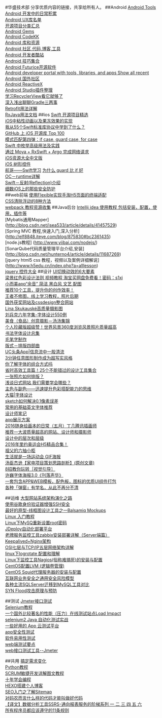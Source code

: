 #华盛技术部
分享优质内容的链接，共享给所有人。
##Android
[Android Tools](http://www.androiddevtools.cn/)  
[Android 开发中的日常积累](https://github.com/lizhangqu/CoreLink)  
[Android UX库名单](https://github.com/wasabeef/awesome-android-ui)  
[开源项目分类汇总](https://github.com/Trinea/android-open-project)  
[Android Gems](http://www.android-gems.com/category)  
[Android CodeKK](http://p.codekk.com/)  
[Android 库和资源](http://alamkanak.github.io/android-libraries-and-resources/)  
[Android 社区,代码,博客,工具](http://www.androiddevtools.cn/)  
[Android 开发者酷站](http://www.diycode.cc/sites)  
[Android 技巧集合](http://jaeger.itscoder.com/android/2016/02/14/android-studio-tips.html)  
[Android Futurice开源软件](http://futurice.github.io/)  
[Android developer portal with tools, libraries, and apps
Show all recent](http://android-arsenal.com/)  
[Android 国外社区](https://github.com/bignerdranch)  
[Android ReactiveX](http://reactivex.io/tutorials.html)  
[Android Studio插件整理](http://url.cn/28eHqTS)  
[学习RecyclerView看它就够了](https://github.com/CymChad/CymChad.github.io)  
[深入浅出聊聊Gradle三两事](http://crash.163.com/#news/!newsId=21)   
[Retrofit用法详解](http://duanyytop.github.io/2016/08/06/Retrofit%E7%94%A8%E6%B3%95%E8%AF%A6%E8%A7%A3/)  
[RxJava用法文档](https://mcxiaoke.gitbooks.io/rxdocs/content/operators/Sample.html)
##ios
[Swift 开源项目精选](https://github.com/ipader/SwiftGuide/blob/master/Featured.md)  
[iOS中粘性动画以及果冻效果的实现](http://www.cocoachina.com/ios/20150618/12171.html)  
[我从55个Swift标准库协议中学到了什么？](http://www.cocoachina.com/swift/20160107/14868.html)  
[GitHub 上 iOS 开源库 Top 100](http://ios.jobbole.com/84388/)  
[模式匹配第四弹：if case, guard case, for case](https://chengway.in/mo-shi-pi-pei-di-si-dan-if-case-guard-case-for-case/)   
[Swift 中枚举高级用法及实践](http://swift.gg/2015/11/20/advanced-practical-enum-examples/?utm_source=tuicool&utm_medium=referral)  
[通过 Moya + RxSwift + Argo 完成网络请求](http://www.cocoachina.com/ios/20160112/14864.html)  
[iOS资源大全中文版](https://github.com/jobbole/awesome-ios-cn)  
[iOS 树形控件](https://github.com/Augustyniak/RATreeView)  
[航哥——Swift学习](http://www.hangge.com/blog/cache/category_72_1.html) 
[为什么 guard 比 if 好](http://swift.gg/2015/08/06/swift-guard-better-than-if/)  
[OC－runtime详解](http://www.jianshu.com/p/46dd81402f63)  
[Swift－反射(Reflection)介绍](http://www.hangge.com/blog/cache/detail_976.html)  
[细数iOS上的那些安全防护](http://www.cnblogs.com/alisecurity/p/5803901.html)  
##web前端
[使用Flexible实现手淘H5页面的终端适配](http://www.w3cplus.com/mobile/lib-flexible-for-html5-layout.html)  
[CSS清除浮动的8种方法](http://www.webclks.com/archives/3618)  
[webpack 教程资源收集](https://github.com/kraaas/webpack-tutorial-collection)
##Java后台
[Intellij idea 使用教程 包括安装，配置，使用，插件等](http://wiki.jikexueyuan.com/project/intellij-idea-tutorial/)  
[Mybatis通用Mapper] (http://blog.csdn.net/isea533/article/details/41457529)  
[Spring MVC 教程,快速入门,深入分析] (http://elf8848.iteye.com/blog/875830#bc2361435)  
[node.js教程] (http://www.yiibai.com/nodejs/)  
[SonarQube代码质量管理平台介绍,安装] (http://blog.csdn.net/hunterno4/article/details/11687269)  
[jquery html5 css 教程，视频以及案例详细解说] (http://www.h5edu.cn/index.php?a=alllesson)  
[jquery 控件大全](http://www.jq22.com/)
##设计
[UI切换动效的6大要素](http://www.zcool.com.cn/article/ZNDE5NDg4.html)   
[梁景红色彩设计法则 视频教程 淘宝买网盘免费看！密码：s1xi ](http://pan.baidu.com/s/1skRWU8t)  
[小而美app“余音” 简洁 黑白风 文艺 配图](http://android.myapp.com/myapp/detail.htm?apkName=fm.wawa.mg)  
[推荐10个工具，提升你的创作效率！](http://www.ui.cn/detail/155472.html)  
[王者不修图，线上学习教程，照片后期](http://www.gogoup.com/course/GNjc=)  
[国外获奖网站及cssdesign整合网站](http://cssdesignawards.com/)  
[Lina Skukauskė高质量摄影图](https://www.behance.net/linaskukauske)  
[刘兵克六年字集-字体设计550例](http://www.zcool.com.cn/work/ZMTc2MjMzOTI=.html)  
[美食（食品）创意摄影－汤汤集锦](http://www.zcool.com.cn/u/1312331)   
[个人珍藏版超级赞！世界风景360度浏览风景照片质量超高](http://www.airpano.com/)  
[书法字体设计总集](http://1193431591.zcool.com.cn/)  
[毛笔字制作](http://www.zcool.com.cn/work/ZMzA3OTA3Ng==.html)  
[版式－排版四部曲](http://www.zcool.com.cn/article/ZNDI1NzUy.html?utm_source=gold_browser_extension)  
[UC头条App|信息流中一股清流](http://www.zcool.com.cn/work/ZMTc3MTc3NjQ=.html#)  
[3分钟任意图形制作成为超写实风格](http://www.zcool.com.cn/article/ZNDI1NzYw.html?utm_source=gold_browser_extension)  
[你了解字体的组合方式吗](http://www.zcool.com.cn/article/ZMTA5MjU2.html)  
[省时高效工具篇！25个不能错过的设计工具集合](http://www.uisdc.com/25-great-design-tools-collection#)  
[一张照片如何排版？](http://www.zcool.com.cn/article/ZMTExMDY4.html#)  
[浅谈日式网站 我们需要学会哪些？](http://www.zcool.com.cn/article/ZNDEyMjY0.html)  
[主色与副色——迅速提升色彩搭配能力的思维](http://www.zcool.com.cn/article/ZMTQwNTY0.html)  
[大猫|字体设计](http://www.zcool.com.cn/work/ZMTc3OTY4NDA=.html)  
[sketch如何解决0.1像素误差](https://www.zhihu.com/question/35256192)  
[常用的基础英文字体推荐](http://www.zcool.com.cn/article/ZMTc1NDc2.html#)  
[设计师笔记](https://zhuanlan.zhihu.com/p/22110742)  
[app展示方案](http://www.zcool.com.cn/work/ZMTc3NDcxNTY=.html)  
[2016随身绘画本的日常（五月）丁几腾讯插画师](http://www.zcool.com.cn/work/ZMTY5MzA3MTY=.html)  
[推荐一大波质量超高的网站、设计师和摄影师](http://www.uisdc.com/recommend-designers-websites-photographers)  
[设计中的层次和层级](http://www.zcool.com.cn/article/ZNDI4OTYw.html?utm_source=gold_browser_extension)  
[2016年里约奥运会H5精品合集！](http://www.zcool.com.cn/article/ZNDI4NTg4.html?utm_source=gold_browser_extension)  
[祖父的六抽小柜](https://www.amazon.cn/mn/detailApp?asin=B00HV9VGQ0&tag=baidhydrcn-23&hvadid=2852764316&hvdev=c&ref=pd_sl_9929hvwi0z_p)  
[生活就是一场运动会 GIF海报](http://www.digitaling.com/projects/18594.html)  
[汤臣杰逊【家电项目策划思路剖析】(原创文章) ](http://www.zcool.com.cn/article/ZNDI4NTY0.html?utm_source=gold_browser_extension)  
[8招教你玩转［视觉引导］ ](http://www.zcool.com.cn/article/ZNDI5NzQ4.html)  
[许巍字体海报3.0《刊落声华》 ](http://www.zcool.com.cn/work/ZMTc5NTM1ODA=.html)  
[一套包含APP&WEB模板，配色板，图标的优质UI组件打包](https://xituqu.com/337.html)  
[各种「弹窗」有学名，从此不再分不清](http://blog.kevin-li.com/post/design/ge-chong-dan-chuang-you-xue-ming-cong-ci-bu-zai-fen-bu-qing)  

##运维
[大型网站系统架构演化之路](https://github.com/HuaShengWed/ShareDocument/blob/master/res/大型网站系统架构演化之路.pdf)  
[使用谷歌身份验证器增强SSH安全](http://www.cnblogs.com/plan123/p/5579513.html)  
[最好的原型-线框图设计工具之一Balsamiq Mockups](https://balsamiq.com/products/mockups/)  
[Linux 入门教程](http://www.92csz.com/study/linux/)  
[Linux下MySQ重新设置root密码](http://jingyan.baidu.com/article/1709ad80a8caf14634c4f013.html)  
[JDeploy自动化部署平台](https://github.com/wucao/JDeploy)  
[老牌服务监控工具zabbix安装部署详解（Server端篇）](http://blog.chinaunix.net/uid-25266990-id-3380929.html)  
[Keepalived+Nginx架构](https://blog.linuxeye.com/447.html)  
[OSI七层与TCP/IP五层网络架构详解](http://www.2cto.com/net/201310/252965.html)  
[linux下logrotate 配置和理解](http://blog.chinaunix.net/uid-26425645-id-4847077.html)  
[Linux下监控工具Nagios(俗称难搞死)的安装与配置](http://www.cnblogs.com/mchina/archive/2013/02/20/2883404.html)  
[CentOS配置LVM (逻辑卷管理)](http://www.cnblogs.com/mchina/p/linux-centos-logical-volume-manager-lvm.html)  
[CentOS Squid代理服务器的安装与配置](http://www.cnblogs.com/mchina/p/centos-squid-proxy-server.html)  
[互联网业务安全之通用安全风险模型](http://www.cnblogs.com/alisecurity/p/5780648.html)  
[各种主流SQLServer迁移到MySQL工具对比](http://www.cnblogs.com/overblue/p/5796887.html)  
[SYN Flood攻击原理与预防](http://www.cnblogs.com/popduke/p/5823801.html)  

##测试
[Jmeter接口测试](http://www.spasvo.com/ceshi/open/kyxncsgj/Jmeter/201674142901.html)  
[Selenium教程](http://www.yiibai.com/selenium/selenium_webdriver.html)  
[一个国外比较著名的性能（压力）在线测试站点Load Impact](https://loadimpact.com/)  
[selenium2 Java 自动化测试实战](http://www.cnblogs.com/fnng/)  
[一些好用的 App 云测试平台](https://testerhome.com/topics/5485)  
[app安全性测试](https://testerhome.com/topics/3514)  
[软件易用性测试](http://www.spasvo.com/news/html/list_1_1.html)  
[web端测试要点](http://www.spasvo.com/news/html/2016725113826.html)  
[web接口测试工具--Jmeter](http://www.cnblogs.com/fnng/p/5827577.html)

##共用
[搞定需求变化](http://www.cocoachina.com/programmer/20160805/17301.html)  
[Python教程](http://www.liaoxuefeng.com/wiki/0014316089557264a6b348958f449949df42a6d3a2e542c000)  
[SCRUM敏捷开发详解图文教程](http://www.pptschool.com/1889.html)  
[十年学会编程](http://daiyuwen.freeshell.org/gb/misc/21-days-cn.html)  
[HEXO搭建个人博客](http://baixin.io/2015/08/HEXO%E6%90%AD%E5%BB%BA%E4%B8%AA%E4%BA%BA%E5%8D%9A%E5%AE%A2/)  
[SEO入门之了解Sitemap](http://www.cnblogs.com/lgh/archive/2009/02/11/seo.html)  
[对码农而言什么样的代码才能叫做好代码](http://www.cocoachina.com/programmer/20160819/17399.html)  
[【译文】数据分析工具SSRS-通向报表服务的阶梯系列  一  ](http://www.cnblogs.com/CareySon/archive/2012/02/27/2369511.html)[  二   ](http://www.cnblogs.com/CareySon/archive/2012/02/27/2370017.html)[  三  ](http://www.cnblogs.com/CareySon/archive/2012/02/28/2371316.html)[  四  ](http://www.cnblogs.com/CareySon/archive/2012/02/28/2372436.html)[  五  ](http://www.cnblogs.com/CareySon/archive/2012/02/29/2373532.html)[  六  ](http://www.cnblogs.com/CareySon/archive/2012/03/02/2377429.html)    
[所有程序员都应该遵守的11条规则](http://kb.cnblogs.com/page/517596/)

